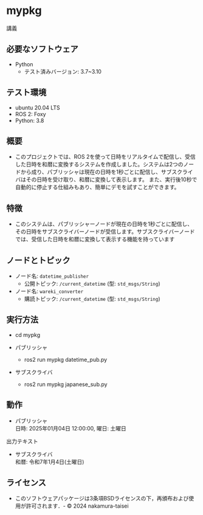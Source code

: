 # mypkg
講義

## 必要なソフトウェア
- Python
  - テスト済みバージョン: 3.7~3.10

## テスト環境  
- ubuntu 20.04 LTS  
- ROS 2: Foxy  
- Python: 3.8  

## 概要
- このプロジェクトでは、ROS 2を使って日時をリアルタイムで配信し、受信した日時を和暦に変換するシステムを作成しました。システムは2つのノードから成り、パブリッシャは現在の日時を1秒ごとに配信し、サブスクライバはその日時を受け取り、和暦に変換して表示します。
また、実行後10秒で自動的に停止する仕組みもあり、簡単にデモを試すことができます。

## 特徴  
- このシステムは、パブリッシャーノードが現在の日時を1秒ごとに配信し、その日時をサブスクライバーノードが受信します。サブスクライバーノードでは、受信した日時を和暦に変換して表示する機能を持っています  

## ノードとトピック

- ノード名: `datetime_publisher`
  - 公開トピック: `/current_datetime` (型: `std_msgs/String`)
- ノード名: `wareki_converter`
  - 購読トピック: `/current_datetime` (型: `std_msgs/String`)

## 実行方法
- cd mypkg

- パブリッシャ
  - ros2 run mypkg datetime_pub.py
- サブスクライバ
  - ros2 run mypkg japanese_sub.py

## 動作  
- パブリッシャ  
日時: 2025年01月04日 12:00:00, 曜日: 土曜日  

出力テキスト  
- サブスクライバ  
和暦: 令和7年1月4日(土曜日)
## ライセンス
- このソフトウェアパッケージは3条項BSDライセンスの下，再頒布および使用が許可されます．- © 2024 nakamura-taisei
